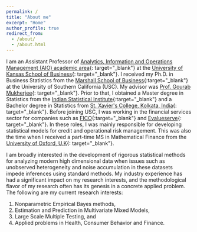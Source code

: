 ```yaml
---
permalink: /
title: "About me"
excerpt: "Home"
author_profile: true
redirect_from: 
  - /about/
  - /about.html
---
```


I am an Assistant Professor of [Analytics, Information and Operations Management (AIO) academic area](https://business.ku.edu/research-and-faculty/analytics-information-operations-management){: target="_blank"} at the [University of Kansas School of Business](https://business.ku.edu/){: target="_blank"}. I received my Ph.D. in Business Statistics from the [Marshall School of Business](https://www.marshall.usc.edu/){:target="_blank"} at the University of Southern California (USC). My advisor was [Prof. Gourab Mukherjee](https://gmukherjee.github.io/){: target="_blank"}. Prior to that, I obtained a Master degree in Statistics from the [Indian Statistical Institute](https://www.isical.ac.in/){:target="_blank"} and a Bachelor degree in Statistics from [St. Xavier's College, Kolkata, India](https://www.sxccal.edu/){: target="_blank"}. Before joining USC, I was working in the financial services sector for companies such as [FICO](https://www.fico.com/){:target="_blank"} and [Evalueserve](https://www.evalueserve.com/){: target="_blank"}. In these roles, I was mainly responsible for developing statistical models for credit and operational risk management. This was also the time when I received a part-time MS in Mathematical Finance from the [University of Oxford, U.K](https://www.maths.ox.ac.uk/){: target="_blank"}.

I am broadly interested in the development of rigorous statistical methods for analyzing modern high dimensional data when issues such as unobserved heterogeneity and noise accumulation in these datasets impede inferences using standard methods. My industry experience has had a significant impact on my research interests, and the methodological flavor of my research often has its genesis in a concrete applied problem. The following are my current research interests: 

1. Nonparametric Empirical Bayes methods,
2. Estimation and Prediction in Multivariate Mixed Models,
3. Large Scale Multiple Testing, and
4. Applied problems in Health, Consumer Behavior and Finance.
